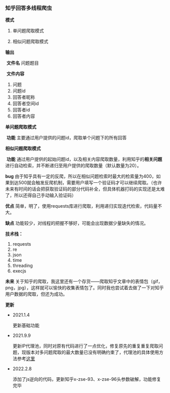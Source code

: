 ### 知乎回答多线程爬虫

**模式**

1. 单问题爬取模式

2. 相似问题爬取模式

**输出**

​	**文件名** 问题题目

​	**文件内容**

1. 问题
2. 问题id
3. 回答者昵称
4. 回答者空间id
5. 回答者id
6. 回答者内容

**单问题爬取模式**

​	**功能** 主要通过用户提供的问题id，爬取单个问题下的所有回答

**相似问题爬取模式**

​	**功能** 通过用户提供的起始问题id，以及相关内容爬取数量，利用知乎的**相关问题**进行自动检索，并不断递归至用户提供的爬取数量（默认数量为20）。

**bug** 由于知乎具有一定的反爬，所以在相似问题检索时最大的检索量为400，如果到达500就会触发反爬机制，需要用户填写一个验证码才可以继续爬取。（也许未来有时间的话会把获取验证码的部分代码补全，但具体机器打码的实现还是太难了，所以还得自己手动输入验证码）

**优点** 简单，明了，使用requests库进行爬取，利用递归实现迭代检索，代码量不大。

**缺点** 功能较少，对线程的把握不够好，可能会出现数据少量缺失的情况。

**技术栈：**

1. requests
2. re
3. json
4. time
5. threading
5. execjs

**未来** 关于知乎的爬取，我这里还有一个存货——爬取知乎文章中的表情包（gif，png，jpg），这样就可以愉快的收集表情包了。同时我也尝试着去做了一下对知乎用户数据的爬取，但还为成功。

**更新**

- 2021.1.4

  更新基础功能

- 2021.9.9

  更新IP代理池，同时对原有代码进行了一点优化，修复原先的重复重复爬取问题，现版本对多问题爬取的最大数量已没有明确约束了，代理池的具体使用方法参考[这里](https://github.com/srx-2000/git_spider/tree/master/proxy_pool)

* 2022.2.8

  添加了js逆向的代码，更新知乎x-zse-93、x-zse-96头参数破解，功能修复完毕
